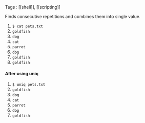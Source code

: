 Tags : [[shell]], [[scripting]]

Finds consecutive repetitions and combines them into single value.
1. `$ cat pets.txt`
2. `goldfish`
3. `dog`
4. `cat`
5. `parrot`
6. `dog`
7. `goldfish`
8. `goldfish`

#### After using uniq
1. `$ uniq pets.txt`
2. `goldfish`
3. `dog`
4. `cat`
5. `parrot`
6. `dog`
7. `goldfish`

